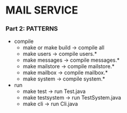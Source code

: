 # MAIL SERVICE

### Part 2: PATTERNS

- compile
  - make  or make build -> compile all
  - make users -> compile users.*
  - make messages -> compile messages.*
  - make mailstore -> compile mailstore.*
  - make mailbox -> compile mailbox.*
  - make system -> compile system.*
- run
  - make test -> run Test.java
  - make testsystem -> run TestSystem.java
  - make cli -> run Cli.java
